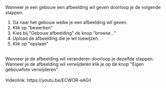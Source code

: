 Wanneer je een gebouw een afbeelding wil geven doorloop je de volgende stappen.<br/>

1. Ga naar het gebouw welke je een afbeelding wil geven.
2. Klik op "bewerken"
3. Kies bij "Gebouw afbeelding" de knop "browse..."
4. Upload de afbeelding die je wil toewijzen.
5. Klik op "opslaan"
<br/>
Wanneer je de afbeelding wil veranderen doorloop je dezelfde stappen.<br/>
Wanneer je de afbeelding wil verwijderen klik je op de knop "Eigen gebouwfoto verwijderen".
<br/><br/>
Videolink: https://youtu.be/ECWOR-eAGiI